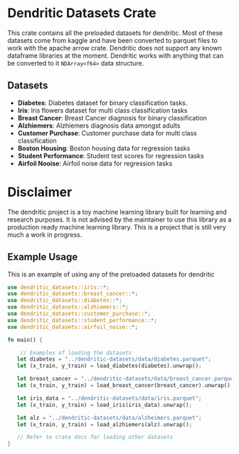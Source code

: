  # Dendritic Datasets Crate

 This crate contains all the preloaded datasets for dendritic.
 Most of these datasets come from kaggle and have been converted to parquet files to work with the apache arrow crate.
 Dendritic does not support any known dataframe libraries at the moment. 
 Dendritic works with anything that can be converted to it `NDArray<f64>` data structure. 

 ## Datasets
 - **Diabetes**: Diabetes dataset for binary classification tasks.
 - **Iris**: Iris flowers dataset for multi class classification tasks
 - **Breast Cancer**: Breast Cancer diagnosis for binary classification
 - **Alzhiemers**: Alzhiemers diagnosis data amongst adults
 - **Customer Purchase**: Customer purchase data for multi class classification
 - **Boston Housing**: Boston housing data for regression tasks
 - **Student Performance**: Student test scores for regression tasks
 - **Airfoil Nooise**: Airfoil noise data for regression tasks

# Disclaimer
The dendritic project is a toy machine learning library built for learning and research purposes.
It is not advised by the maintainer to use this library as a production ready machine learning library.
This is a project that is still very much a work in progress.

 ## Example Usage
 This is an example of using any of the preloaded datasets for dendritic
 ```rust
 use dendritic_datasets::iris::*;
 use dendritic_datasets::breast_cancer::*;
 use dendritic_datasets::diabetes::*;
 use dendritic_datasets::alzhiemers::*;
 use dendritic_datasets::customer_purchase::*;
 use dendritic_datasets::student_performance::*;
 use dendritic_datasets::airfoil_noise::*;
 
 fn main() {

     // Examples of loading the datasets
    let diabetes = "../dendritic-datasets/data/diabetes.parquet";
    let (x_train, y_train) = load_diabetes(diabetes).unwrap();

    let breast_cancer = "../dendritic-datasets/data/breast_cancer.parquet";
    let (x_train, y_train) = load_breast_cancer(breast_cancer).unwrap();

    let iris_data = "../dendritic-datasets/data/iris.parquet";
    let (x_train, y_train) = load_iris(iris_data).unwrap();

    let alz = "../dendritic-datasets/data/alzheimers.parquet";
    let (x_train, y_train) = load_alzhiemers(alz).unwrap();

    // Refer to crate docs for loading other datasets
 }
 ```